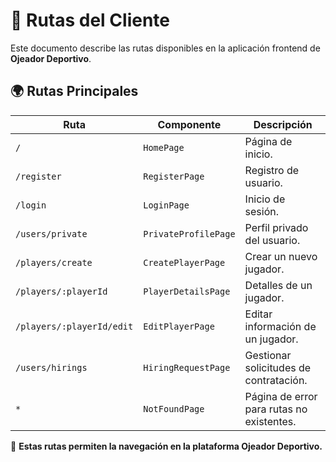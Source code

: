 # 📍 Rutas del Cliente

Este documento describe las rutas disponibles en la aplicación frontend de **Ojeador Deportivo**.

## 🌍 Rutas Principales

| Ruta                      | Componente           | Descripción                               |
| ------------------------- | -------------------- | ----------------------------------------- |
| `/`                       | `HomePage`           | Página de inicio.                         |
| `/register`               | `RegisterPage`       | Registro de usuario.                      |
| `/login`                  | `LoginPage`          | Inicio de sesión.                         |
| `/users/private`          | `PrivateProfilePage` | Perfil privado del usuario.               |
| `/players/create`         | `CreatePlayerPage`   | Crear un nuevo jugador.                   |
| `/players/:playerId`      | `PlayerDetailsPage`  | Detalles de un jugador.                   |
| `/players/:playerId/edit` | `EditPlayerPage`     | Editar información de un jugador.         |
| `/users/hirings`          | `HiringRequestPage`  | Gestionar solicitudes de contratación.    |
| `*`                       | `NotFoundPage`       | Página de error para rutas no existentes. |

🚀 **Estas rutas permiten la navegación en la plataforma Ojeador Deportivo.**
